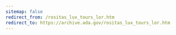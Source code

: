 ```yaml
---
sitemap: false 
redirect_from: /rositas_lux_tours_lor.htm 
redirect_to: https://archive.ada.gov/rositas_lux_tours_lor.htm 
---
```

